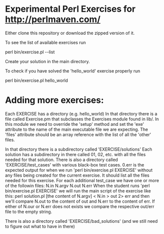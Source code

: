 Experimental Perl Exercises for http://perlmaven.com/
=====================

Either clone this repository or download the zipped version of it.

To see the list of available exercises run

   perl bin/exercise.pl --list

Create your solution in the main directory.

To check if you have solved the 'hello_world' exercise properly run

   perl bin/exercise.pl hello_world





Adding more exercises:
================

Each EXERCISE has a directory (e.g. hello_world)
   In that directory there is a file called Exercise.pm that subclasses the Exercises module found in lib/.
   In this module we need to override the 'setup' method  and set the 'exe' attribute to the name of the main executable file we are expecting.
       The 'files' attribute should be an array reference with the list of all the 'other' files.

   In that directory there is a subdirectory called 'EXERCISE/solutions' Each solution has a subdirectory in there called 01, 02, etc. with all the files needed for that solution.
   There is also a directory called 'EXERCISE/test_cases' with various black-box test cases.
       0.err  is the expected output for when we run 'perl bin/exercise.pl EXERCISE'  without any files being created for the current exercise.
              It should list all the files needed for this exercise.
       For each additional test_case we have one or more of the followin files: N.in N.argv N.out N.err 
       When the student runs 'perl bin/exercise.pl EXERCISE' we will run the main script of the exercise like this:
         perl solution.pl [the content of N.argv] < N.in > out 2> err
       and then we'll compare N.out to the content of out and N.err to the content of err.
       If either of N.our or N.err does not exists we compare the respective out/err file to the empty string.

   There is also a directory called 'EXERCISE/bad_solutions' (and we still need to figure out what to have in there) 


